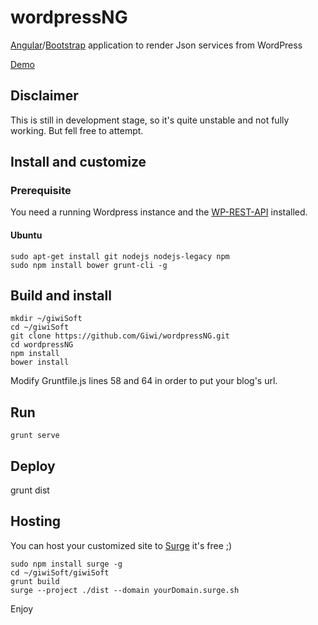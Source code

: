 # wordpressNG

[Angular](https://angularjs.org/)/[Bootstrap](http://getbootstrap.com/) application to render Json services from WordPress

[Demo](http://giwi.surge.sh)

## Disclaimer

This is still in development stage, so it's quite unstable and not fully working. But fell free to attempt.

## Install and customize

### Prerequisite

You need a running Wordpress instance and the [WP-REST-API](http://v2.wp-api.org/) installed.

#### Ubuntu

    sudo apt-get install git nodejs nodejs-legacy npm
    sudo npm install bower grunt-cli -g

## Build and install

    mkdir ~/giwiSoft
    cd ~/giwiSoft
    git clone https://github.com/Giwi/wordpressNG.git
    cd wordpressNG
    npm install
    bower install

Modify Gruntfile.js lines 58 and 64 in order to put your blog's url.

## Run

    grunt serve

## Deploy

   grunt dist

## Hosting

You can host your customized site to [Surge](surge.sh) it's free ;)

    sudo npm install surge -g
    cd ~/giwiSoft/giwiSoft
    grunt build
    surge --project ./dist --domain yourDomain.surge.sh

Enjoy
